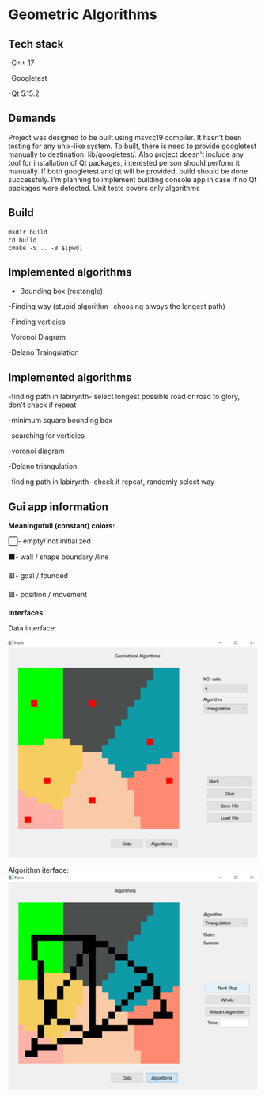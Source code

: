 <h1>Geometric Algorithms</h1>

<h2>Tech stack</h2>

-C++ 17

-Googletest

-Qt 5.15.2

<h2>Demands</h2>

Project was designed to be built using msvcc19 compiler. It hasn't been testing for any unix-like system. To built, there is need to provide googletest manually to destination: lib/googletest/. Also project doesn't include any tool for installation of Qt packages, interested person should perfomr it manually. If both googletest and qt will be provided, build should be done successfuly. I'm planning to implement building console app in case if no Qt packages were detected. Unit tests covers only algorithms

<h2>Build</h2>

```
mkdir build
cd build
cmake -S .. -B $(pwd)
```

<h2> Implemented algorithms </h2>

- Bounding box (rectangle)

-Finding way (stupid algorithm- choosing always the longest path)

-Finding verticies

-Voronoi Diagram

-Delano Traingulation

<h2>Implemented algorithms </h2>

-finding path in labirynth- select longest possible road or road to glory, don't check if repeat

-minimum square bounding box

-searching for verticies

-voronoi diagram

-Delano triangulation

-finding path in labirynth- check if repeat, randomly select way 

<h2>Gui app information </h2>

<b> Meaningufull (constant) colors: </b> 

⬜- empty/ not initialized

⬛- wall / shape boundary /line

🟥- goal / founded

🟩- position / movement

<b> Interfaces: </b>

Data interface:

![alt text](https://github.com/Swistusmen/Geometric-Algorithms/blob/master/screenshots/input.png)

Algorithm iterface:
![alt text](https://github.com/Swistusmen/Geometric-Algorithms/blob/master/screenshots/algorithm.png)





